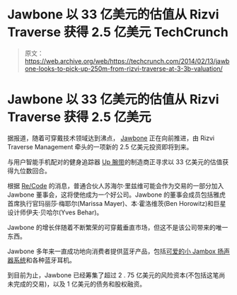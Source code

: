 # Jawbone 以 33 亿美元的估值从 Rizvi Traverse 获得 2.5 亿美元 TechCrunch

> 原文：<https://web.archive.org/web/https://techcrunch.com/2014/02/13/jawbone-looks-to-pick-up-250m-from-rizvi-traverse-at-3-3b-valuation/>

# Jawbone 以 33 亿美元的估值从 Rizvi Traverse 获得 2.5 亿美元

据报道，随着可穿戴技术领域达到沸点， [Jawbone](https://web.archive.org/web/20221007122938/http://www.crunchbase.com/company/jawbone) 正在向前推进，由 Rizvi Traverse Management 牵头的一项新的 2.5 亿美元投资即将到来。

与用户智能手机配对的健身追踪器 [Up 腕带](https://web.archive.org/web/20221007122938/https://beta.techcrunch.com/2013/11/13/jawbones-up-fitness-band-finally-goes-wireless-with-up24/)的制造商正寻求以 33 亿美元的估值获得九位数回合。

根据 [Re/Code](https://web.archive.org/web/20221007122938/http://recode.net/2014/02/13/rizvi-traverse-to-lead-250-million-investment-in-jawbone-at-3-3-billion-valuation/) 的消息，普通合伙人苏海尔·里兹维可能会作为交易的一部分加入 Jawbone 董事会，这将使他成为一个好公司。Jawbone 的董事会成员包括雅虎首席执行官玛丽莎·梅耶尔(Marissa Mayer)、本·霍洛维茨(Ben Horowitz)和巨星设计师伊夫·贝哈尔(Yves Behar)。

Jawbone 的增长伴随着不断繁荣的可穿戴垂直市场，但这不是该公司带来的唯一东西。

Jawbone 多年来一直成功地向消费者提供蓝牙产品，包括[可爱的小 Jambox 扬声器系统](https://web.archive.org/web/20221007122938/https://beta.techcrunch.com/2013/09/04/jawbone-announces-the-mini-jambox-its-third-portable-bluetooth-speaker/)和各种蓝牙耳机。

到目前为止，Jawbone 已经筹集了超过 2 . 75 亿美元的风险资本(不包括这笔尚未完成的交易)，以及 1 亿美元的债务和股权融资。